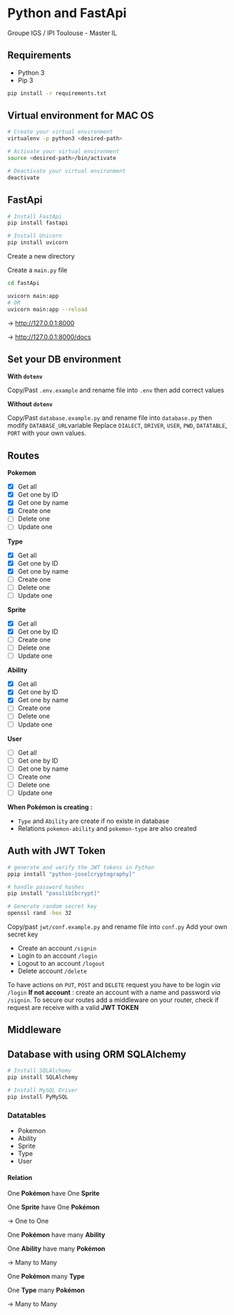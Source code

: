 # Python and FastApi

Groupe IGS / IPI Toulouse - Master IL 

## Requirements
- Python 3
- Pip 3

```bash
pip install -r requirements.txt
```

## Virtual environment for MAC OS

```bash
# Create your virtual environment
virtualenv -p python3 <desired-path>
```

```bash
# Activate your virtual environment
source <desired-path>/bin/activate
```

```bash
# Deactivate your virtual environment
deactivate
```

## FastApi

```bash
# Install FastApi
pip install fastapi
```

```bash
# Install Unicorn
pip install uvicorn
```

Create a new directory

Create a `main.py` file

```bash
cd fastApi
```

```bash 
uvicorn main:app
# OR
uvicorn main:app --reload
```

→ http://127.0.0.1:8000

→ http://127.0.0.1:8000/docs

## Set your DB environment

**With `dotenv`**

Copy/Past `.env.example` and rename file into `.env` then add correct values

**Without `dotenv`**

Copy/Past `database.example.py` and rename file into `database.py` then modify `DATABASE_URL`variable 
Replace `DIALECT`, `DRIVER`, `USER`, `PWD`, `DATATABLE`, `PORT` with your own values.

## Routes

**Pokemon**
- [x] Get all
- [x] Get one by ID
- [x] Get one by name
- [x] Create one
- [ ] Delete one
- [ ] Update one
    
**Type**
- [x] Get all
- [x] Get one by ID
- [x] Get one by name
- [ ] Create one
- [ ] Delete one
- [ ] Update one

**Sprite**
- [x] Get all
- [x] Get one by ID
- [ ] Create one
- [ ] Delete one
- [ ] Update one

**Ability**
- [x] Get all
- [x] Get one by ID
- [x] Get one by name
- [ ] Create one
- [ ] Delete one
- [ ] Update one

**User**
- [ ] Get all
- [ ] Get one by ID
- [ ] Get one by name
- [ ] Create one
- [ ] Delete one
- [ ] Update one

**When Pokémon is creating :**
- `Type` and `Ability` are create if no existe in database
- Relations `pokemon-ability` and `pokemon-type` are also created


## Auth with JWT Token

```bash
# generate and verify the JWT tokens in Python
ppip install "python-jose[cryptography]"
```

```bash
# handle password hashes
pip install "passlib[bcrypt]"
```

```bash
# Generate random secret key
openssl rand -hex 32  
```

Copy/past `jwt/conf.example.py` and rename file into `conf.py`
Add your own secret key

* Create an account `/signin`
* Login to an account `/login`
* Logout to an account `/logout`
* Delete account `/delete`

To have actions on `PUT`, `POST` and `DELETE` request you have to be login _via_ `/login`
**If not account** : create an account with a name and password _via_ `/signin`.
To secure our routes add a middleware on your router, check if request are receive with a valid **JWT TOKEN**

## Middleware


## Database with using ORM SQLAlchemy

```bash
# Install SQLAlchemy
pip install SQLAlchemy
```

```bash
# Install MySQL Driver
pip install PyMySQL
```

### Datatables

- Pokemon
- Ability
- Sprite
- Type
- User

#### Relation

One **Pokémon** have One **Sprite**

One **Sprite** have One **Pokémon**

→ One to One

One **Pokémon** have many **Ability**

One **Ability** have many **Pokémon**

→ Many to Many

One **Pokémon** many **Type**

One **Type** many **Pokémon**

→ Many to Many
